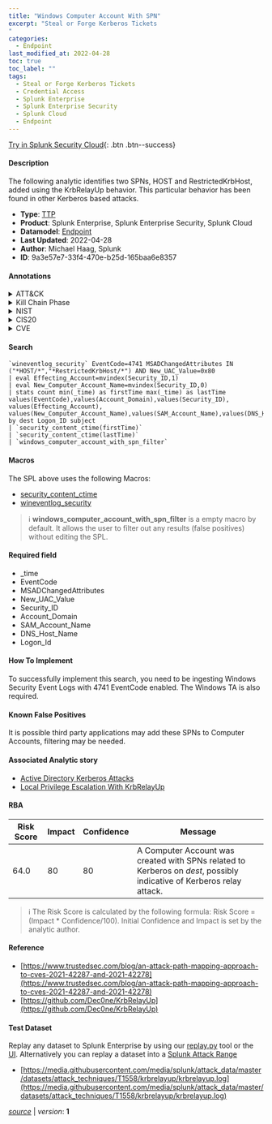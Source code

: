 ```yaml
---
title: "Windows Computer Account With SPN"
excerpt: "Steal or Forge Kerberos Tickets
"
categories:
  - Endpoint
last_modified_at: 2022-04-28
toc: true
toc_label: ""
tags:
  - Steal or Forge Kerberos Tickets
  - Credential Access
  - Splunk Enterprise
  - Splunk Enterprise Security
  - Splunk Cloud
  - Endpoint
---
```




[Try in Splunk Security Cloud](https://www.splunk.com/en_us/products/cyber-security.html){: .btn .btn--success}

#### Description

The following analytic identifies two SPNs, HOST and RestrictedKrbHost, added using the KrbRelayUp behavior. This particular behavior has been found in other Kerberos based attacks.

- **Type**: [TTP](https://github.com/splunk/security_content/wiki/Detection-Analytic-Types)
- **Product**: Splunk Enterprise, Splunk Enterprise Security, Splunk Cloud
- **Datamodel**: [Endpoint](https://docs.splunk.com/Documentation/CIM/latest/User/Endpoint)
- **Last Updated**: 2022-04-28
- **Author**: Michael Haag, Splunk
- **ID**: 9a3e57e7-33f4-470e-b25d-165baa6e8357


#### Annotations

<details>
  <summary>ATT&CK</summary>

<div markdown="1">


| ID             | Technique        |  Tactic             |
| -------------- | ---------------- |-------------------- |
| [T1558](https://attack.mitre.org/techniques/T1558/) | Steal or Forge Kerberos Tickets | Credential Access |

</div>
</details>


<details>
  <summary>Kill Chain Phase</summary>

<div markdown="1">

* Installation


</div>
</details>


<details>
  <summary>NIST</summary>

<div markdown="1">

* DE.CM



</div>
</details>

<details>
  <summary>CIS20</summary>

<div markdown="1">

* CIS 3
* CIS 5
* CIS 16



</div>
</details>

<details>
  <summary>CVE</summary>

<div markdown="1">


</div>
</details>

#### Search 

```
`wineventlog_security` EventCode=4741 MSADChangedAttributes IN ("*HOST/*","*RestrictedKrbHost/*") AND New_UAC_Value=0x80 
| eval Effecting_Account=mvindex(Security_ID,1) 
| eval New_Computer_Account_Name=mvindex(Security_ID,0) 
| stats count min(_time) as firstTime max(_time) as lastTime values(EventCode),values(Account_Domain),values(Security_ID), values(Effecting_Account), values(New_Computer_Account_Name),values(SAM_Account_Name),values(DNS_Host_Name),values(MSADChangedAttributes) by dest Logon_ID subject 
| `security_content_ctime(firstTime)` 
| `security_content_ctime(lastTime)` 
| `windows_computer_account_with_spn_filter`
```

#### Macros
The SPL above uses the following Macros:
* [security_content_ctime](https://github.com/splunk/security_content/blob/develop/macros/security_content_ctime.yml)
* [wineventlog_security](https://github.com/splunk/security_content/blob/develop/macros/wineventlog_security.yml)

> :information_source:
> **windows_computer_account_with_spn_filter** is a empty macro by default. It allows the user to filter out any results (false positives) without editing the SPL.

#### Required field
* _time
* EventCode
* MSADChangedAttributes
* New_UAC_Value
* Security_ID
* Account_Domain
* SAM_Account_Name
* DNS_Host_Name
* Logon_Id


#### How To Implement
To successfully implement this search, you need to be ingesting Windows Security Event Logs with 4741 EventCode enabled. The Windows TA is also required.

#### Known False Positives
It is possible third party applications may add these SPNs to Computer Accounts, filtering may be needed.

#### Associated Analytic story
* [Active Directory Kerberos Attacks](/stories/active_directory_kerberos_attacks)
* [Local Privilege Escalation With KrbRelayUp](/stories/local_privilege_escalation_with_krbrelayup)




#### RBA

| Risk Score  | Impact      | Confidence   | Message      |
| ----------- | ----------- |--------------|--------------|
| 64.0 | 80 | 80 | A Computer Account was created with SPNs related to Kerberos on $dest$, possibly indicative of Kerberos relay attack. |


> :information_source:
> The Risk Score is calculated by the following formula: Risk Score = (Impact * Confidence/100). Initial Confidence and Impact is set by the analytic author. 

#### Reference

* [https://www.trustedsec.com/blog/an-attack-path-mapping-approach-to-cves-2021-42287-and-2021-42278](https://www.trustedsec.com/blog/an-attack-path-mapping-approach-to-cves-2021-42287-and-2021-42278)
* [https://github.com/Dec0ne/KrbRelayUp](https://github.com/Dec0ne/KrbRelayUp)



#### Test Dataset
Replay any dataset to Splunk Enterprise by using our [replay.py](https://github.com/splunk/attack_data#using-replaypy) tool or the [UI](https://github.com/splunk/attack_data#using-ui).
Alternatively you can replay a dataset into a [Splunk Attack Range](https://github.com/splunk/attack_range#replay-dumps-into-attack-range-splunk-server)


* [https://media.githubusercontent.com/media/splunk/attack_data/master/datasets/attack_techniques/T1558/krbrelayup/krbrelayup.log](https://media.githubusercontent.com/media/splunk/attack_data/master/datasets/attack_techniques/T1558/krbrelayup/krbrelayup.log)



[*source*](https://github.com/splunk/security_content/tree/develop/detections/endpoint/windows_computer_account_with_spn.yml) \| *version*: **1**